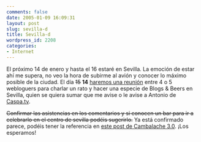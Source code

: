 ```yaml
---
comments: false
date: 2005-01-09 16:09:31
layout: post
slug: sevilla-d
title: Sevilla-d
wordpress_id: 2208
categories:
- Internet
---
```


El próximo 14 de enero y hasta el 16 estaré en Sevilla. La emoción de estar ahí me supera, no veo la hora de subirme al avión y conocer lo máximo posible de la ciudad. El día <del>15</del> **14** [haremos una reunión](http://zifra.blogalia.com/historias/25247) entre 4 o 5 webloguers para charlar un rato y hacer una especie de Blogs &#38; Beers en Sevilla, quien se quiera sumar que me avise o le avise a Antonio de [Caspa.tv](http://caspa.tv).





<del>Confirmar las asistencias en los comentarios y si conocen un bar para ir a celebrarlo en el centro de sevilla podéis sugerirlo.</del> Ya está confirmado parece, podéis tener la referencia en [este post de Cambalache 3.0](http://zifra.blogalia.com/historias/25247). ¡Los esperamos!




 
